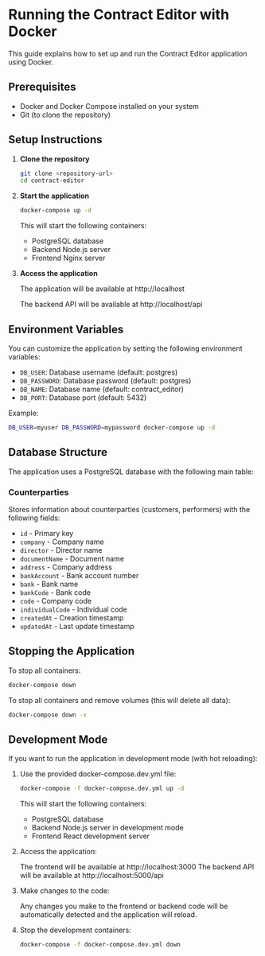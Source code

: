 # Running the Contract Editor with Docker

This guide explains how to set up and run the Contract Editor application using Docker.

## Prerequisites

- Docker and Docker Compose installed on your system
- Git (to clone the repository)

## Setup Instructions

1. **Clone the repository**

   ```bash
   git clone <repository-url>
   cd contract-editor
   ```

2. **Start the application**

   ```bash
   docker-compose up -d
   ```

   This will start the following containers:
   - PostgreSQL database
   - Backend Node.js server
   - Frontend Nginx server

3. **Access the application**

   The application will be available at http://localhost

   The backend API will be available at http://localhost/api

## Environment Variables

You can customize the application by setting the following environment variables:

- `DB_USER`: Database username (default: postgres)
- `DB_PASSWORD`: Database password (default: postgres)
- `DB_NAME`: Database name (default: contract_editor)
- `DB_PORT`: Database port (default: 5432)

Example:
```bash
DB_USER=myuser DB_PASSWORD=mypassword docker-compose up -d
```

## Database Structure

The application uses a PostgreSQL database with the following main table:

### Counterparties

Stores information about counterparties (customers, performers) with the following fields:

- `id` - Primary key
- `company` - Company name
- `director` - Director name
- `documentName` - Document name
- `address` - Company address
- `bankAccount` - Bank account number
- `bank` - Bank name
- `bankCode` - Bank code
- `code` - Company code
- `individualCode` - Individual code
- `createdAt` - Creation timestamp
- `updatedAt` - Last update timestamp

## Stopping the Application

To stop all containers:

```bash
docker-compose down
```

To stop all containers and remove volumes (this will delete all data):

```bash
docker-compose down -v
```

## Development Mode

If you want to run the application in development mode (with hot reloading):

1. Use the provided docker-compose.dev.yml file:

   ```bash
   docker-compose -f docker-compose.dev.yml up -d
   ```

   This will start the following containers:
   - PostgreSQL database
   - Backend Node.js server in development mode
   - Frontend React development server

2. Access the application:

   The frontend will be available at http://localhost:3000
   The backend API will be available at http://localhost:5000/api

3. Make changes to the code:

   Any changes you make to the frontend or backend code will be automatically detected and the application will reload.

4. Stop the development containers:

   ```bash
   docker-compose -f docker-compose.dev.yml down
   ```
